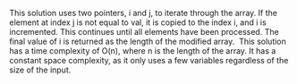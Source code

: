 This solution uses two pointers, i and j, to iterate through the array. If the element at index j is not equal to val, it is copied to the index i, and i is incremented. This continues until all elements have been processed. The final value of i is returned as the length of the modified array.
​
This solution has a time complexity of O(n), where n is the length of the array. It has a constant space complexity, as it only uses a few variables regardless of the size of the input.